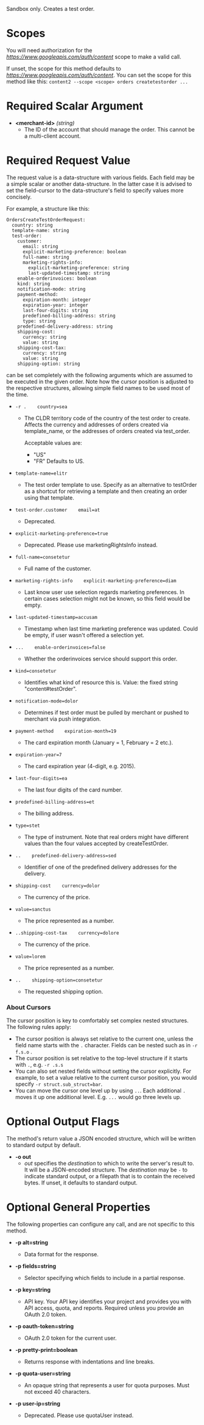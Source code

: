 Sandbox only. Creates a test order.
# Scopes

You will need authorization for the *https://www.googleapis.com/auth/content* scope to make a valid call.

If unset, the scope for this method defaults to *https://www.googleapis.com/auth/content*.
You can set the scope for this method like this: `content2 --scope <scope> orders createtestorder ...`
# Required Scalar Argument
* **&lt;merchant-id&gt;** *(string)*
    - The ID of the account that should manage the order. This cannot be a multi-client account.
# Required Request Value

The request value is a data-structure with various fields. Each field may be a simple scalar or another data-structure.
In the latter case it is advised to set the field-cursor to the data-structure's field to specify values more concisely.

For example, a structure like this:
```
OrdersCreateTestOrderRequest:
  country: string
  template-name: string
  test-order:
    customer:
      email: string
      explicit-marketing-preference: boolean
      full-name: string
      marketing-rights-info:
        explicit-marketing-preference: string
        last-updated-timestamp: string
    enable-orderinvoices: boolean
    kind: string
    notification-mode: string
    payment-method:
      expiration-month: integer
      expiration-year: integer
      last-four-digits: string
      predefined-billing-address: string
      type: string
    predefined-delivery-address: string
    shipping-cost:
      currency: string
      value: string
    shipping-cost-tax:
      currency: string
      value: string
    shipping-option: string

```

can be set completely with the following arguments which are assumed to be executed in the given order. Note how the cursor position is adjusted to the respective structures, allowing simple field names to be used most of the time.

* `-r .    country=sea`
    - The  CLDR territory code of the country of the test order to create. Affects the currency and addresses of orders created via template_name, or the addresses of orders created via test_order.
        
        Acceptable values are:  
        - &#34;US&#34; 
        - &#34;FR&#34;  Defaults to US.
* `template-name=elitr`
    - The test order template to use. Specify as an alternative to testOrder as a shortcut for retrieving a template and then creating an order using that template.
* `test-order.customer    email=at`
    - Deprecated.
* `explicit-marketing-preference=true`
    - Deprecated. Please use marketingRightsInfo instead.
* `full-name=consetetur`
    - Full name of the customer.
* `marketing-rights-info    explicit-marketing-preference=diam`
    - Last know user use selection regards marketing preferences. In certain cases selection might not be known, so this field would be empty.
* `last-updated-timestamp=accusam`
    - Timestamp when last time marketing preference was updated. Could be empty, if user wasn&#39;t offered a selection yet.


* `...    enable-orderinvoices=false`
    - Whether the orderinvoices service should support this order.
* `kind=consetetur`
    - Identifies what kind of resource this is. Value: the fixed string &#34;content#testOrder&#34;.
* `notification-mode=dolor`
    - Determines if test order must be pulled by merchant or pushed to merchant via push integration.
* `payment-method    expiration-month=19`
    - The card expiration month (January = 1, February = 2 etc.).
* `expiration-year=7`
    - The card expiration year (4-digit, e.g. 2015).
* `last-four-digits=ea`
    - The last four digits of the card number.
* `predefined-billing-address=et`
    - The billing address.
* `type=stet`
    - The type of instrument. Note that real orders might have different values than the four values accepted by createTestOrder.

* `..    predefined-delivery-address=sed`
    - Identifier of one of the predefined delivery addresses for the delivery.
* `shipping-cost    currency=dolor`
    - The currency of the price.
* `value=sanctus`
    - The price represented as a number.

* `..shipping-cost-tax    currency=dolore`
    - The currency of the price.
* `value=lorem`
    - The price represented as a number.

* `..    shipping-option=consetetur`
    - The requested shipping option.



### About Cursors

The cursor position is key to comfortably set complex nested structures. The following rules apply:

* The cursor position is always set relative to the current one, unless the field name starts with the `.` character. Fields can be nested such as in `-r f.s.o` .
* The cursor position is set relative to the top-level structure if it starts with `.`, e.g. `-r .s.s`
* You can also set nested fields without setting the cursor explicitly. For example, to set a value relative to the current cursor position, you would specify `-r struct.sub_struct=bar`.
* You can move the cursor one level up by using `..`. Each additional `.` moves it up one additional level. E.g. `...` would go three levels up.


# Optional Output Flags

The method's return value a JSON encoded structure, which will be written to standard output by default.

* **-o out**
    - *out* specifies the *destination* to which to write the server's result to.
      It will be a JSON-encoded structure.
      The *destination* may be `-` to indicate standard output, or a filepath that is to contain the received bytes.
      If unset, it defaults to standard output.
# Optional General Properties

The following properties can configure any call, and are not specific to this method.

* **-p alt=string**
    - Data format for the response.

* **-p fields=string**
    - Selector specifying which fields to include in a partial response.

* **-p key=string**
    - API key. Your API key identifies your project and provides you with API access, quota, and reports. Required unless you provide an OAuth 2.0 token.

* **-p oauth-token=string**
    - OAuth 2.0 token for the current user.

* **-p pretty-print=boolean**
    - Returns response with indentations and line breaks.

* **-p quota-user=string**
    - An opaque string that represents a user for quota purposes. Must not exceed 40 characters.

* **-p user-ip=string**
    - Deprecated. Please use quotaUser instead.
